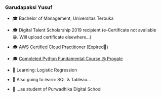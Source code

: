 ### Garudapaksi Yusuf

- 🎓 Bachelor of Management, Universitas Terbuka
- 🎓 Digital Talent Scholarship 2019 recipient (e-Certificate not available😁. Will upload certificate elsewhere...)
- 🎓 <a href="https://cp.certmetrics.com/amazon/en/public/verify/credential/MNRRKRDCGJEQ16CN">AWS Certified Cloud Practitioner</a> (Expired🤣)
- 🎓 <a href="https://progate.com/course_certificate/88ba7d4dqnw2ty">Completed Python Fundamental Course @ Progate </a>

- 🌱 Learning: Logistic Regression
- 🌱 Also going to learn: SQL & Tableau...
- 🌱 ...as student of Purwadhika Digital School
<!--
**garudapaksi-yusuf/garudapaksi-yusuf** is a ✨ _special_ ✨ repository because its `README.md` (this file) appears on your GitHub profile.

Here are some ideas to get you started:

- 👯 I’m looking to collaborate on ...
- 🤔 I’m looking for help with ...
- 💬 Ask me about ...
- 📫 How to reach me: ...
- 😄 Pronouns: ...
- ⚡ Fun fact: ...
-->
